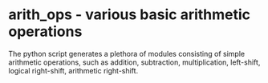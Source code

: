 # arith_ops - various basic arithmetic operations

The python script generates a plethora of modules consisting of simple arithmetic operations,
such as addition, subtraction, multiplication, left-shift, logical right-shift, arithmetic right-shift.

